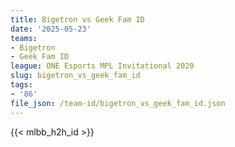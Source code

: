 ```yaml
---
title: Bigetron vs Geek Fam ID
date: '2025-05-23'
teams:
- Bigetron
- Geek Fam ID
league: ONE Esports MPL Invitational 2020
slug: bigetron_vs_geek_fam_id
tags:
- '86'
file_json: /team-id/bigetron_vs_geek_fam_id.json
---
```


{{< mlbb_h2h_id >}}
